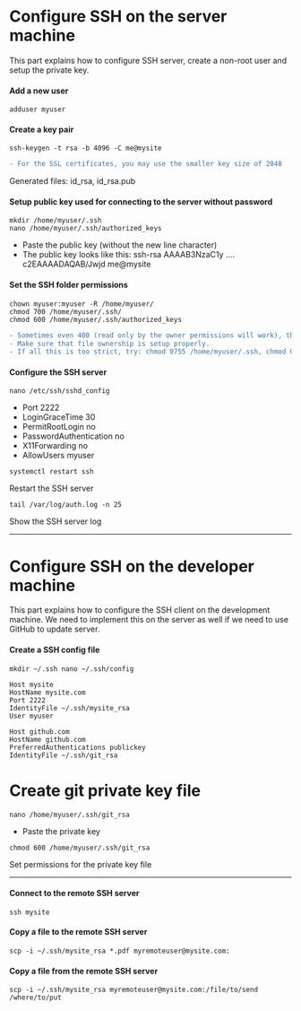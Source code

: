 # Configure SSH on the server machine

This part explains how to configure SSH server, create a non-root user and setup the private key.

#### Add a new user

```console
adduser myuser
```

#### Create a key pair
```console
ssh-keygen -t rsa -b 4096 -C me@mysite
```

```diff
- For the SSL certificates, you may use the smaller key size of 2048
```

Generated files: id_rsa, id_rsa.pub

#### Setup public key used for connecting to the server without password

```console
mkdir /home/myuser/.ssh
nano /home/myuser/.ssh/authorized_keys
```

* Paste the public key (without the new line character)
* The public key looks like this: ssh-rsa AAAAB3NzaC1y .... c2EAAAADAQAB/Jwjd me@mysite

#### Set the SSH folder permissions

```console
chown myuser:myuser -R /home/myuser/
chmod 700 /home/myuser/.ssh/
chmod 600 /home/myuser/.ssh/authorized_keys
```

```diff
- Sometimes even 400 (read only by the owner permissions will work), this is as strict as we can get.
- Make sure that file ownership is setup properly.
- If all this is too strict, try: chmod 0755 /home/myuser/.ssh, chmod 0644 /home/myuser/.ssh/*
```

#### Configure the SSH server

```console
nano /etc/ssh/sshd_config
```

* Port 2222
* LoginGraceTime 30
* PermitRootLogin no
* PasswordAuthentication no
* X11Forwarding no
* AllowUsers myuser

```console
systemctl restart ssh
```

Restart the SSH server

```console
tail /var/log/auth.log -n 25
```

Show the SSH server log

***

# Configure SSH on the developer machine

This part explains how to configure the SSH client on the development machine.
We need to implement this on the server as well if we need to use GitHub to update server.

#### Create a SSH config file

```console
mkdir ~/.ssh nano ~/.ssh/config
```

```shell
Host mysite
HostName mysite.com
Port 2222
IdentityFile ~/.ssh/mysite_rsa
User myuser

Host github.com
HostName github.com
PreferredAuthentications publickey
IdentityFile ~/.ssh/git_rsa
```

# Create git private key file

```console
nano /home/myuser/.ssh/git_rsa
```

* Paste the private key

```console
chmod 600 /home/myuser/.ssh/git_rsa
```

Set permissions for the private key file

***

#### Connect to the remote SSH server

```console
ssh mysite
```

#### Copy a file to the remote SSH server

```console
scp -i ~/.ssh/mysite_rsa *.pdf myremoteuser@mysite.com:
```

#### Copy a file from the remote SSH server
```console
scp -i ~/.ssh/mysite_rsa myremoteuser@mysite.com:/file/to/send /where/to/put
```


